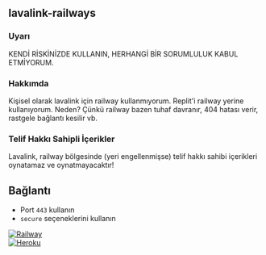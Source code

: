 ## lavalink-railways

### Uyarı
KENDİ RİSKİNİZDE KULLANIN, HERHANGİ BİR SORUMLULUK KABUL ETMİYORUM.

### Hakkımda
Kişisel olarak lavalink için railway kullanmıyorum. Replit'i railway yerine kullanıyorum. Neden? Çünkü railway bazen tuhaf davranır, 404 hatası verir, rastgele bağlantı kesilir vb.

### Telif Hakkı Sahipli İçerikler
Lavalink, railway bölgesinde (yeri engellenmişse) telif hakkı sahibi içerikleri oynatamaz ve oynatmayacaktır!


## Bağlantı
- Port `443` kullanın
- `secure` seçeneklerini kullanın






[![Railway](https://railway.app/button.svg)](https://railway.app/new/template?template=https%3A%2F%2Fgithub.com%2Fschawnrabbializm%2Flavalink)
<br>
[![Heroku](https://www.herokucdn.com/deploy/button.svg)](https://dashboard.heroku.com/new?template=https://github.com/schawnrabbializm/lavalink)
